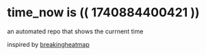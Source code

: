 # time_now is (( 1740884400421 ))

an automated repo that shows the currnent time

inspired by [breakingheatmap](https://github.com/breakingheatmap/breakingheatmap)